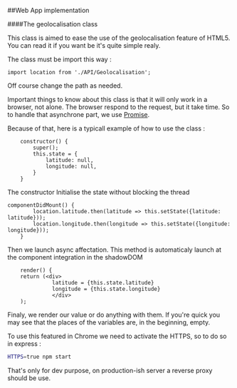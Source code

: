 ##Web App implementation

####The geolocalisation class

This class is aimed to ease the use of the geolocalisation feature of HTML5. You can read it if you want be it's quite simple realy.

The class must be import this way :

~~~EC6
import location from './API/Geolocalisation';
~~~

Off course change the path as needed.

Important things to know about this class is that it will only work in a browser, not alone. The browser respond to the request, but it take time. So to handle that asynchrone part, we use [Promise](https://developer.mozilla.org/en-US/docs/Web/JavaScript/Reference/Global_Objects/Promise).

Because of that, here is a typicall example of how to use the class :


~~~EC6
	constructor() {
		super();
		this.state = {
		    latitude: null,
		    longitude: null,
		}
	}
~~~
The constructor Initialise the state without blocking the thread
~~~EC6
componentDidMount() {
        location.latitude.then(latitude => this.setState({latitude: latitude}));
        location.longitude.then(longitude => this.setState({longitude: longitude}));
    }
~~~

Then we launch async affectation. This method is automaticaly launch at the component integration in the shadowDOM

~~~EC6
    render() {
    return (<div>
              latitude = {this.state.latitude}
              longitude = {this.state.longitude}
              </div>
    );
~~~
Finaly, we render our value or do anything with them. If you're quick you may see that the places of the variables are, in the beginning, empty.

To use this featured in Chrome we need to activate the HTTPS, so to do so in express :
~~~bash
HTTPS=true npm start
~~~
That's only for dev purpose, on production-ish server a reverse proxy should be use.